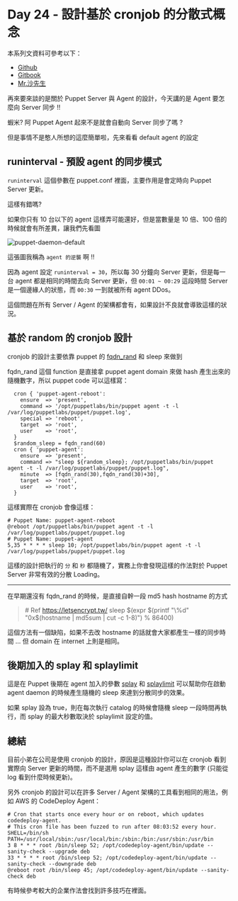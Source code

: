 # Day 24 - 設計基於 cronjob 的分散式概念

本系列文資料可參考以下：

- [Github](https://github.com/shazi7804/ops-puppet-30-days)
- [Gitbook](https://gitbook.com/book/shazi7804/puppet-manage-guide/details)
- [Mr.沙先生](https://shazi.info)

再來要來談的是關於 Puppet Server 與 Agent 的設計，今天講的是 Agent 要怎麼向 Server 同步 !!

蝦米? 阿 Puppet Agent 起來不是就會自動向 Server 同步了嗎 ?

但是事情不是憨人所想的這麼簡單啦，先來看看 default agent 的設定

## runinterval - 預設 agent 的同步模式

`runinterval` 這個參數在 puppet.conf 裡面，主要作用是會定時向 Puppet Server 更新。

這樣有錯嗎?

如果你只有 10 台以下的 agent 這樣弄可能還好，但是當數量是 10 倍、100 倍的時候就會有所差異，讓我們先看圖

![puppet-daemon-default](https://github.com/shazi7804/ops-puppet-30-days/raw/master/images/puppet-daemon-default.png)

這張圖我稱為 `agent 的逆襲` 啊 !!

因為 agent 設定 `runinterval = 30`，所以每 30 分鐘向 Server 更新，但是每一台 agent 都是相同的時間去向 Server 更新，但 `00:01 ~ 00:29` 這段時間 Server 是一個邊緣人的狀態，而 `00:30` 一到就被所有 agent DDos。

這個問題在所有 Server / Agent 的架構都會有，如果設計不良就會導致這樣的狀況。


## 基於 random 的 cronjob 設計

cronjob 的設計主要依靠 puppet 的 [fqdn_rand][puppet-fqdn_rand] 和 sleep 來做到

fqdn_rand 這個 function 是直接拿 puppet agent domain 來做 hash 產生出來的隨機數字，所以 puppet code 可以這樣寫：

```puppet
  cron { 'puppet-agent-reboot':
    ensure  => 'present',
    command => '/opt/puppetlabs/bin/puppet agent -t -l /var/log/puppetlabs/puppet/puppet.log',
    special => 'reboot',
    target  => 'root',
    user    => 'root',
  }
  $random_sleep = fqdn_rand(60)
  cron { 'puppet-agent':
    ensure  => 'present',
    command => "sleep ${random_sleep}; /opt/puppetlabs/bin/puppet agent -t -l /var/log/puppetlabs/puppet/puppet.log",
    minute  => [fqdn_rand(30),fqdn_rand(30)+30],
    target  => 'root',
    user    => 'root',
  }
```

這樣實際在 cronjob 會像這樣：

```
# Puppet Name: puppet-agent-reboot
@reboot /opt/puppetlabs/bin/puppet agent -t -l /var/log/puppetlabs/puppet/puppet.log
# Puppet Name: puppet-agent
5,35 * * * * sleep 10; /opt/puppetlabs/bin/puppet agent -t -l /var/log/puppetlabs/puppet/puppet.log
```

這樣的設計把執行的 `分` 和 `秒` 都隨機了，實務上你會發現這樣的作法對於 Puppet Server 非常有效的分散 Loading。

---

在早期還沒有 fqdn_rand 的時候，是直接自幹一段 md5 hash hostname 的方式

> \# Ref https://letsencrypt.tw/
> sleep $(expr $(printf "\%d" "0x$(hostname | md5sum | cut -c 1-8)") \% 86400)

這個方法有一個缺陷，如果不去改 hostname 的話就會大家都產生一樣的同步時間 ... 但 domain 在 internet 上則是相同。


## 後期加入的 splay 和 splaylimit

這是在 Puppet 後期在 agent 加入的參數 [splay][puppet-splay] 和 [splaylimit][puppet-splaylimit] 可以幫助你在啟動 agent daemon 的時候產生隨機的 sleep 來達到分散同步的效果。

如果 splay 設為 true，則在每次執行 catalog 的時候會隨機 sleep 一段時間再執行，而 splay 的最大秒數取決於 splaylimit 設定的值。

## 總結

目前小弟在公司是使用 cronjob 的設計，原因是這種設計你可以在 cronjob 看到實際向 Server 更新的時間，而不是選用 splay 這樣由 agent 產生的數字 (只能從 log 看到什麼時候更新)。

另外 cronjob 的設計可以在許多 Server / Agent 架構的工具看到相同的用法，例如 AWS 的 CodeDeploy Agent：

```
# Cron that starts once every hour or on reboot, which updates codedeploy-agent.
# This cron file has been fuzzed to run after 08:03:52 every hour.
SHELL=/bin/sh
PATH=/usr/local/sbin:/usr/local/bin:/sbin:/bin:/usr/sbin:/usr/bin
3 8 * * * root /bin/sleep 52; /opt/codedeploy-agent/bin/update --sanity-check --upgrade deb
33 * * * * root /bin/sleep 52; /opt/codedeploy-agent/bin/update --sanity-check --downgrade deb
@reboot root /bin/sleep 45; /opt/codedeploy-agent/bin/update --sanity-check deb
```

有時候參考較大的企業作法會找到許多技巧在裡面。

[puppet-fqdn_rand]: https://puppet.com/docs/puppet/5.3/function.html#fqdnrand
[puppet-splay]: https://docs.puppet.com/puppet/latest/configuration.html#splay
[puppet-splaylimit]: https://docs.puppet.com/puppet/latest/configuration.html#splaylimit
